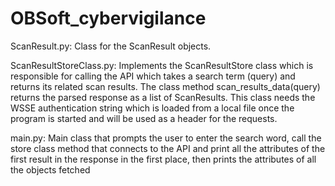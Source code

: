 # OBSoft_cybervigilance
ScanResult.py: Class for the ScanResult objects.

ScanResultStoreClass.py: Implements the ScanResultStore class which is responsible for calling the API which takes a search term (query) and returns its related scan results. The class method scan_results_data(query) returns the parsed response as a list of ScanResults. This class needs the WSSE authentication string which is loaded from a local file once the program is started and will be used as a header for the requests.

main.py: Main class that prompts the user to enter the search word, call the store class method that connects to the API and print all the attributes of the first result in the response in the first place, then prints the attributes of all the objects fetched
